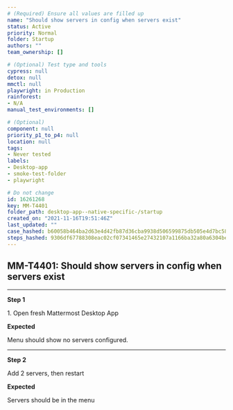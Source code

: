 ```yaml
---
# (Required) Ensure all values are filled up
name: "Should show servers in config when servers exist"
status: Active
priority: Normal
folder: Startup
authors: ""
team_ownership: []

# (Optional) Test type and tools
cypress: null
detox: null
mmctl: null
playwright: in Production
rainforest: 
- N/A
manual_test_environments: []

# (Optional)
component: null
priority_p1_to_p4: null
location: null
tags: 
- Never tested
labels: 
- Desktop-app
- smoke-test-folder
- playwright

# Do not change
id: 16261268
key: MM-T4401
folder_path: desktop-app--native-specific-/startup
created_on: "2021-11-16T19:51:46Z"
last_updated: ""
case_hashed: b60058b464ba2d63e4d42fb87d36cba9938d506599875db505e4d7bc58ec11335077563e49612cbd6c833db8e5fa8778
steps_hashed: 9306df67788308eac02cf07341465e27432107a1166ba32a80a6304be4d7f8a5040549aae5193a5cca89a34407826713
---
```


## MM-T4401: Should show servers in config when servers exist

---

**Step 1**

1\. Open fresh Mattermost Desktop App

**Expected**

Menu should show no servers configured.

---

**Step 2**

Add 2 servers, then restart

**Expected**

Servers should be in the menu
